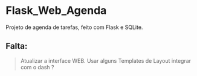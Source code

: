 # Flask_Web_Agenda
Projeto de agenda de tarefas, feito com Flask e SQLite.

## Falta:
> Atualizar a interface WEB.
> Usar alguns Templates de Layout
> integrar com o dash ?
